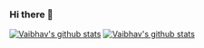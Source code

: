 ### Hi there 👋
[![Vaibhav's github stats](https://github-readme-stats.vercel.app/api?username=maheshwarivaibhav-web&show_icons=true&theme=radical)](https://github.com/maheshwarivaibhav-web)
[![Vaibhav's github stats](https://github-readme-stats.anuraghazra1.vercel.app/api/top-langs/?username=maheshwarivaibhav-web&layout=compact&theme=radical)](https://github.com/maheshwarivaibhav-web)
<!--
**maheshwarivaibhav-web/maheshwarivaibhav-web** is a ✨ _special_ ✨ repository because its `README.md` (this file) appears on your GitHub profile.

Here are some ideas to get you started:

- 🔭 I’m currently working on ...
- 🌱 I’m currently learning ...
- 👯 I’m looking to collaborate on ...
- 🤔 I’m looking for help with ...
- 💬 Ask me about ...
- 📫 How to reach me: ...
- 😄 Pronouns: ...
- ⚡ Fun fact: ...
-->
